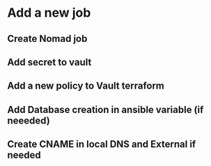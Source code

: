 # Add a new job


## Create Nomad job


## Add secret to vault


## Add a new policy to Vault terraform

## Add Database creation in ansible variable (if neeeded)

## Create CNAME in local DNS and External if needed
